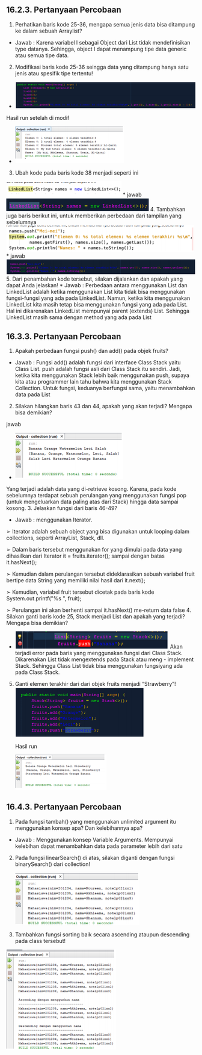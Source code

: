 ## 16.2.3. Pertanyaan Percobaan
1. Perhatikan baris kode 25-36, mengapa semua jenis data bisa ditampung ke dalam sebuah Arraylist?
*  Jawab : Karena variabel l sebagai Object dari List tidak mendefinisikan type datanya. Sehingga, object l
dapat menampung tipe data generic atau semua tipe data.
2. Modifikasi baris kode 25-36 seingga data yang ditampung hanya satu jenis atau spesifik tipe tertentu! 
* <img src="./ss/2.png">
Hasil run setelah di modif 
* <img src="./ss/2.1.png">
3. Ubah kode pada baris kode 38 menjadi seperti ini
<img src="./ss/3.png">
* jawab <img src="./ss/3.1.png">
4. Tambahkan juga baris berikut ini, untuk memberikan perbedaan dari tampilan yang sebelumnya 
<img src="./ss/4.png">
* jawab <img src="./ss/4.1.png">
5. Dari penambahan kode tersebut, silakan dijalankan dan apakah yang dapat Anda jelaskan!
* Jawab : Perbedaan antara menggunakan List dan LinkedList adalah ketika menggunakan List kita tidak
bisa menggunakan fungsi-fungsi yang ada pada LinkedList. Namun, ketika kita menggunakan LinkedList
kita masih tetap bisa menggunakan fungsi yang ada pada List. Hal ini dikarenakan LinkedList mempunyai
parent (extends) List. Sehingga LinkedList masih sama dengan method yang ada pada List

## 16.3.3. Pertanyaan Percobaan
1. Apakah perbedaan fungsi push() dan add() pada objek fruits?
* Jawab : Fungsi add() adalah fungsi dari interface Class Stack yaitu Class List. push adalah fungsi asli dari
Class Stack itu sendiri. Jadi, ketika kita menggunakan Stack lebih baik menggunakan push, supaya kita
atau programmer lain tahu bahwa kita menggunakan Stack Collection. Untuk fungsi, keduanya berfungsi
sama, yaitu menambahkan data pada List
2. Silakan hilangkan baris 43 dan 44, apakah yang akan terjadi? Mengapa bisa demikian? 

jawab 
* <img src="./ss/2.2.png">

Yang terjadi adalah data yang di-retrieve kosong. Karena, pada kode sebelumnya terdapat sebuah
perulangan yang menggunakan fungsi pop (untuk mengeluarkan data paling atas dari Stack) hingga data
sampai kosong.
3. Jelaskan fungsi dari baris 46-49?
* Jawab : menggunakan Iterator.

➢ Iterator adalah sebuah object yang bisa digunakan untuk looping dalam collections, seperti
ArrayList, Stack, dll.

➢ Dalam baris tersebut menggunakan for yang dimulai pada data yang dihasilkan dari Iterator it =
fruits.iterator(); sampai dengan batas it.hasNext();

➢ Kemudian dalam perulangan tersebut dideklarasikan sebuah variabel fruit bertipe data String
yang memiliki nilai hasil dari it.next();

➢ Kemudian, variabel fruit tersebut dicetak pada baris kode System.out.printf("%s ", fruit);

➢ Perulangan ini akan berhenti sampai it.hasNext() me-return data false
4. Silakan ganti baris kode 25, Stack menjadi List dan apakah yang terjadi? Mengapa bisa demikian? 
* <img src="./ss/4.2.png">
    Akan terjadi error pada baris yang menggunakan fungsi dari Class Stack. Dikarenakan List tidak mengextends pada Stack atau meng - implement Stack. Sehingga Class List tidak bisa menggunakan fungsiyang ada pada Class Stack.
5. Ganti elemen terakhir dari dari objek fruits menjadi “Strawberry”!
    <img src="./ss/5.2.png">

    Hasil run 

    <img src="./ss/5.1.2.png">

## 16.4.3. Pertanyaan Percobaan
1. Pada fungsi tambah() yang menggunakan unlimited argument itu menggunakan konsep apa? Dan
kelebihannya apa?
* Jawab : Menggunakan konsep Variable Arguments. Mempunyai kelebihan dapat menambahkan data
pada parameter lebih dari satu
2. Pada fungsi linearSearch() di atas, silakan diganti dengan fungsi binarySearch() dari collection!

     <img src="./ss/2.3.png">
3. Tambahkan fungsi sorting baik secara ascending ataupun descending pada class tersebut!
 <img src="./ss/3.3.png">

